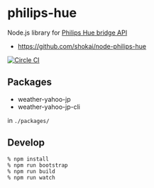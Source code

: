# philips-hue

Node.js library for [Philips Hue bridge API](http://www.developers.meethue.com/philips-hue-api)

- https://github.com/shokai/node-philips-hue

[![Circle CI](https://circleci.com/gh/shokai/node-philips-hue.svg?style=svg)](https://circleci.com/gh/shokai/node-philips-hue)


## Packages
- weather-yahoo-jp
- weather-yahoo-jp-cli

in `./packages/`


## Develop

    % npm install
    % npm run bootstrap
    % npm run build
    % npm run watch
